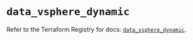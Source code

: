 # `data_vsphere_dynamic`

Refer to the Terraform Registry for docs: [`data_vsphere_dynamic`](https://registry.terraform.io/providers/hashicorp/vsphere/2.9.2/docs/data-sources/dynamic).
